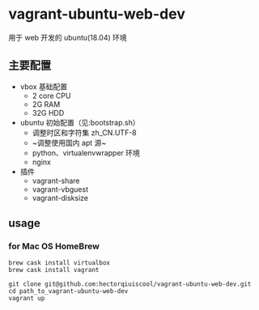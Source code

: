 # vagrant-ubuntu-web-dev
用于 web 开发的 ubuntu(18.04) 环境

## 主要配置
- vbox 基础配置
  - 2 core CPU
  - 2G RAM
  - 32G HDD
- ubuntu 初始配置（见:bootstrap.sh）
  - 调整时区和字符集 zh_CN.UTF-8
  - ~调整使用国内 apt 源~
  - python、virtualenvwrapper 环境
  - nginx
- 插件
  - vagrant-share
  - vagrant-vbguest
  - vagrant-disksize

## usage


### for Mac OS HomeBrew
```
brew cask install virtualbox
brew cask install vagrant
```

```
git clone git@github.com:hectorqiuiscool/vagrant-ubuntu-web-dev.git
cd path_to_vagrant-ubuntu-web-dev
vagrant up
```
